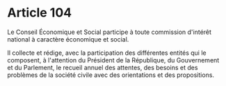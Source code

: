 # Article 104

Le Conseil Économique et Social participe à toute commission d'intérêt national à caractère économique et social. 

Il collecte et rédige, avec la participation des différentes entités qui le composent, à l'attention du Président de la République, du Gouvernement et du Parlement, le recueil annuel des attentes, des besoins et des problèmes de la société civile avec des orientations et des propositions.